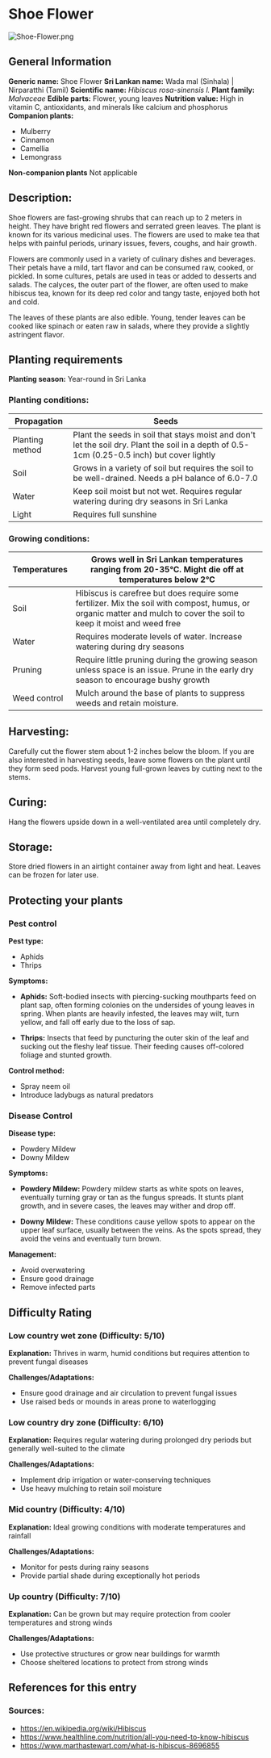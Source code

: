 # Shoe Flower
![Shoe-Flower.png](../../assets/images/Shoe-Flower.png "Robert F. Tobler, CC BY-SA 4.0 <https://creativecommons.org/licenses/by-sa/4.0>, via Wikimedia Commons")

## General Information
**Generic name:** Shoe Flower
**Sri Lankan name:** Wada mal (Sinhala) | Nirparatthi (Tamil)
**Scientific name:** _Hibiscus rosa-sinensis l._
**Plant family:** _Malvaceae_
**Edible parts:** Flower, young leaves
**Nutrition value:** High in vitamin C, antioxidants, and minerals like calcium and phosphorus
**Companion plants:**
- Mulberry
- Cinnamon
- Camellia
- Lemongrass

**Non-companion plants**
Not applicable

## Description:
Shoe flowers are fast-growing shrubs that can reach up to 2 meters in height. They have bright red flowers and serrated green leaves. The plant is known for its various medicinal uses. The flowers are used to make tea that helps with painful periods, urinary issues, fevers, coughs, and hair growth.

Flowers are commonly used in a variety of culinary dishes and beverages. Their petals have a mild, tart flavor and can be consumed raw, cooked, or pickled. In some cultures, petals are used in teas or added to desserts and salads. The calyces, the outer part of the flower, are often used to make hibiscus tea, known for its deep red color and tangy taste, enjoyed both hot and cold.

The leaves of these plants are also edible. Young, tender leaves can be cooked like spinach or eaten raw in salads, where they provide a slightly astringent flavor.

## Planting requirements
**Planting season:** Year-round in Sri Lanka

### Planting conditions:
| Propagation | Seeds |
|----|----|
| Planting method | Plant the seeds in soil that stays moist and don't let the soil dry. Plant the soil in a depth of 0.5-1cm (0.25-0.5 inch) but cover lightly |
| Soil | Grows in a variety of soil but requires the soil to be well-drained. Needs a pH balance of 6.0-7.0 |
| Water | Keep soil moist but not wet. Requires regular watering during dry seasons in Sri Lanka|
| Light | Requires full sunshine |

### Growing conditions:
| Temperatures | Grows well in Sri Lankan temperatures ranging from 20-35°C. Might die off at temperatures below 2°C |
|----|----|
| Soil | Hibiscus is carefree but does require some fertilizer. Mix the soil with compost, humus, or organic matter and mulch to cover the soil to keep it moist and weed free |
| Water | Requires moderate levels of water. Increase watering during dry seasons |
| Pruning | Require little pruning during the growing season unless space is an issue. Prune in the early dry season to encourage bushy growth |
| Weed control | Mulch around the base of plants to suppress weeds and retain moisture.

## Harvesting:
Carefully cut the flower stem about 1-2 inches below the bloom. If you are also interested in harvesting seeds, leave some flowers on the plant until they form seed pods. Harvest young full-grown leaves by cutting next to the stems.

## Curing: 
Hang the flowers upside down in a well-ventilated area until completely dry.

## Storage: 
Store dried flowers in an airtight container away from light and heat. Leaves can be frozen for later use.

## Protecting your plants
### Pest control
**Pest type:** 
- Aphids
- Thrips

**Symptoms:** 
- **Aphids:** Soft-bodied insects with piercing-sucking mouthparts feed on plant sap, often forming colonies on the undersides of young leaves in spring. When plants are heavily infested, the leaves may wilt, turn yellow, and fall off early due to the loss of sap.
  
- **Thrips:** Insects that feed by puncturing the outer skin of the leaf and sucking out the fleshy leaf tissue. Their feeding causes off-colored foliage and stunted growth.

**Control method:** 
- Spray neem oil
- Introduce ladybugs as natural predators

### Disease Control
**Disease type:** 
- Powdery Mildew
- Downy Mildew

**Symptoms:** 
- **Powdery Mildew:** Powdery mildew starts as white spots on leaves, eventually turning gray or tan as the fungus spreads. It stunts plant growth, and in severe cases, the leaves may wither and drop off.
  
- **Downy Mildew:** These conditions cause yellow spots to appear on the upper leaf surface, usually between the veins. As the spots spread, they avoid the veins and eventually turn brown.

**Management:** 
- Avoid overwatering
- Ensure good drainage
- Remove infected parts

## Difficulty Rating
### Low country wet zone (Difficulty: 5/10)
**Explanation:** Thrives in warm, humid conditions but requires attention to prevent fungal diseases

**Challenges/Adaptations:**
- Ensure good drainage and air circulation to prevent fungal issues
- Use raised beds or mounds in areas prone to waterlogging

### Low country dry zone (Difficulty: 6/10)
**Explanation:** Requires regular watering during prolonged dry periods but generally well-suited to the climate

**Challenges/Adaptations:**
- Implement drip irrigation or water-conserving techniques
- Use heavy mulching to retain soil moisture

### Mid country (Difficulty: 4/10)
**Explanation:** Ideal growing conditions with moderate temperatures and rainfall

**Challenges/Adaptations:**
- Monitor for pests during rainy seasons
- Provide partial shade during exceptionally hot periods

### Up country (Difficulty: 7/10)
**Explanation:** Can be grown but may require protection from cooler temperatures and strong winds

**Challenges/Adaptations:**
- Use protective structures or grow near buildings for warmth
- Choose sheltered locations to protect from strong winds

## References for this entry
### Sources:
- https://en.wikipedia.org/wiki/Hibiscus
- https://www.healthline.com/nutrition/all-you-need-to-know-hibiscus
- https://www.marthastewart.com/what-is-hibiscus-8696855
